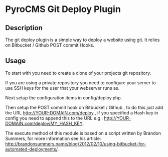 # PyroCMS Git Deploy Plugin

## Description

The git deploy plugin is a simple way to deploy a website using git.
It relies on Bitbucket / Github POST commit Hooks.

## Usage

To start with you need to create a clone of your projects git repository.

If you are using a private repository you need to configure your server to use SSH keys for the user that your webserver runs as.

Next setup the configuration items in config/deploy.php.

Then setup the POST commit hook on Bitbucket / Github , to do this just add the URL http://YOUR-DOMAIN.com/deploy , if you specified a Hash key in config you need to append this to the URL e.g : http://YOUR-DOMAIN.com/deploy/MY_HASH_KEY.

The execute method of this module is based on a script written by Brandon Summers, for more information see his article: http://brandonsummers.name/blog/2012/02/10/using-bitbucket-for-automated-deployments/.
